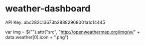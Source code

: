 # weather-dashboard

API Key: abc282c13673b28882968001a1c14445

var img = $("<img>").attr("src", "http://openweathermap.org/img/w/" + data.weather[0].icon + ".png")

